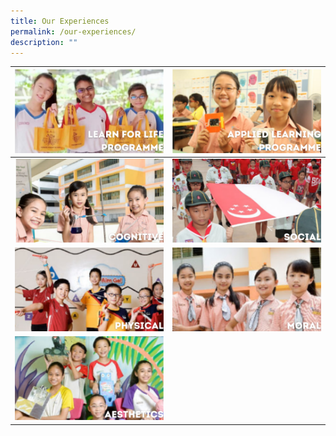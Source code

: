 ```yaml
---
title: Our Experiences
permalink: /our-experiences/
description: ""
---
```

| [![](/images/LLP.png)](https://staging.d21co4ykjghpsi.amplifyapp.com/our-experiences/llp/) | [![](/images/Applied%20Leaning%20Programme.png)](https://staging.d21co4ykjghpsi.amplifyapp.com/our-experiences/alp/)|
| -------- | -------- | 
| [![](/images/Cognitive.png)](https://staging.d21co4ykjghpsi.amplifyapp.com/cognitive-main/permalink/) | [![](/images/social.png)](https://staging.d21co4ykjghpsi.amplifyapp.com/our-experiences/social/) | 
| [![](/images/physical.png)](https://staging.d21co4ykjghpsi.amplifyapp.com/our-experiences/physical/) | [![](/images/moral.png)](https://staging.d21co4ykjghpsi.amplifyapp.com/our-experiences/moral/) |
|[![](/images/aesthetics.png)](https://staging.d21co4ykjghpsi.amplifyapp.com/our-experiences/aesthetics/) | |